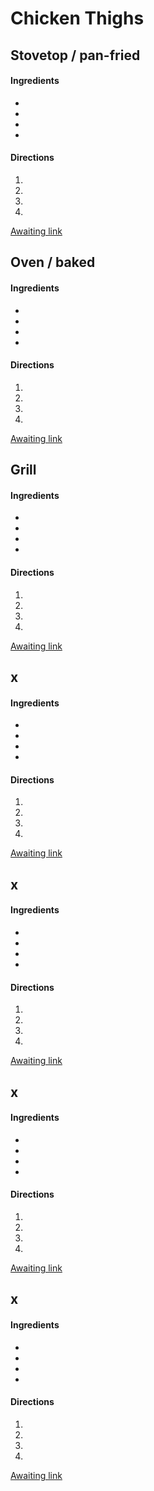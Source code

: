 # Chicken Thighs

## Stovetop / pan-fried
#### Ingredients
+ 
+ 
+ 
+ 

#### Directions
1. 


1. 


1. 


1. 

[Awaiting link](url)


## Oven / baked
#### Ingredients
+ 
+ 
+ 
+ 

#### Directions
1. 


1. 


1. 


1. 

[Awaiting link](url)


## Grill
#### Ingredients
+ 
+ 
+ 
+ 

#### Directions
1. 


1. 


1. 


1. 

[Awaiting link](url)


## x
#### Ingredients
+ 
+ 
+ 
+ 

#### Directions
1. 


1. 


1. 


1. 

[Awaiting link](url)


## x
#### Ingredients
+ 
+ 
+ 
+ 

#### Directions
1. 


1. 


1. 


1. 

[Awaiting link](url)


## x
#### Ingredients
+ 
+ 
+ 
+ 

#### Directions
1. 


1. 


1. 


1. 

[Awaiting link](url)


## x
#### Ingredients
+ 
+ 
+ 
+ 

#### Directions
1. 


1. 


1. 


1. 

[Awaiting link](url)
